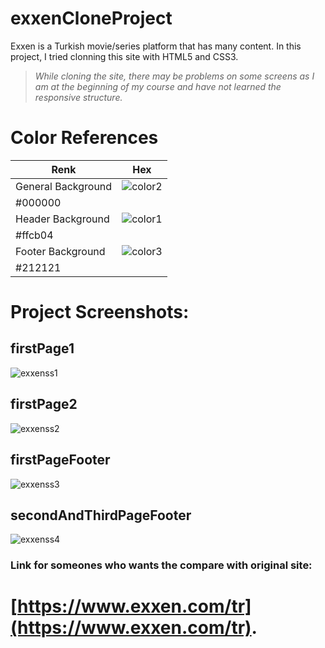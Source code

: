 # exxenCloneProject

Exxen is a Turkish movie/series platform that has many content. 
In this project, I tried clonning this site with HTML5 and CSS3.

>*While cloning the site, there may be problems on some screens as I am at the beginning of my course and have not learned the responsive structure.*
 
# Color References

| Renk             | Hex                                                                |
| ----------------- | ------------------------------------------------------------------ |
| General Background |  ![color2](https://user-images.githubusercontent.com/77462288/224545739-b793cce5-6cc2-4311-8352-861d562b34fd.png)
#000000 |
| Header Background | ![color1](https://user-images.githubusercontent.com/77462288/224545748-168d5715-3975-429d-b78d-129e88e340fa.png)
 #ffcb04 |
| Footer Background | ![color3](https://user-images.githubusercontent.com/77462288/224545754-2ad3b5d5-400f-4f81-90e2-d73301fb8c43.png)
 #212121 |

# Project Screenshots:

## firstPage1 
![exxenss1](https://user-images.githubusercontent.com/77462288/224544309-4e235a6f-a591-4f85-8b90-90ce89f67c23.png)

## firstPage2
![exxenss2](https://user-images.githubusercontent.com/77462288/224544391-eecf39c2-097b-4940-9563-14dfa62ef9e7.png)

## firstPageFooter
![exxenss3](https://user-images.githubusercontent.com/77462288/224544420-29570dd1-4946-454c-a88b-49c739a56a79.png)

## secondAndThirdPageFooter
![exxenss4](https://user-images.githubusercontent.com/77462288/224544432-dc32d197-d148-42c8-9be0-be7ceeddde97.png)

### Link for someones who wants the compare with original site:
# [https://www.exxen.com/tr](https://www.exxen.com/tr).


